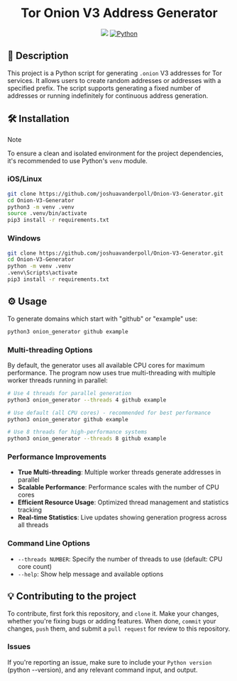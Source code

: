 <h1 align="center">Tor Onion V3 Address Generator</h1>

<p align="center">
    <img src="https://api.visitorbadge.io/api/visitors?path=https%3A%2F%2Fgithub.com%2Fjoshuavanderpoll%2FOnion-V3-Generator&label=Views&countColor=%2337d67a" />
    <a href="https://www.python.org/">
      <img src="https://img.shields.io/badge/python-3670A0?style=for-the-badge&logo=python&logoColor=ffdd54" alt="Python">
    </a>
</p>

## 📜 Description
This project is a Python script for generating `.onion` V3 addresses for Tor services. It allows users to create random addresses or addresses with a specified prefix. The script supports generating a fixed number of addresses or running indefinitely for continuous address generation.

## 🛠️ Installation
> [!NOTE]
> To ensure a clean and isolated environment for the project dependencies, it's recommended to use Python's `venv` module.

### iOS/Linux
```bash
git clone https://github.com/joshuavanderpoll/Onion-V3-Generator.git
cd Onion-V3-Generator
python3 -m venv .venv
source .venv/bin/activate
pip3 install -r requirements.txt
```

### Windows
```bash
git clone https://github.com/joshuavanderpoll/Onion-V3-Generator.git
cd Onion-V3-Generator
python -m venv .venv 
.venv\Scripts\activate
pip3 install -r requirements.txt
```

## ⚙️ Usage

To generate domains which start with "github" or "example" use:
```bash
python3 onion_generator github example
```

### Multi-threading Options

By default, the generator uses all available CPU cores for maximum performance. The program now uses true multi-threading with multiple worker threads running in parallel:

```bash
# Use 4 threads for parallel generation
python3 onion_generator --threads 4 github example

# Use default (all CPU cores) - recommended for best performance
python3 onion_generator github example

# Use 8 threads for high-performance systems
python3 onion_generator --threads 8 github example
```

### Performance Improvements

- **True Multi-threading**: Multiple worker threads generate addresses in parallel
- **Scalable Performance**: Performance scales with the number of CPU cores
- **Efficient Resource Usage**: Optimized thread management and statistics tracking
- **Real-time Statistics**: Live updates showing generation progress across all threads

### Command Line Options

- `--threads NUMBER`: Specify the number of threads to use (default: CPU core count)
- `--help`: Show help message and available options

## 💡 Contributing to the project
To contribute, first fork this repository, and `clone` it. Make your changes, whether you're fixing bugs or adding features. When done, `commit` your changes, `push` them, and submit a `pull request` for review to this repository.

### Issues
If you're reporting an issue, make sure to include your `Python version` (python --version), and any relevant command input, and output.

